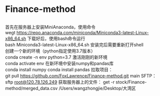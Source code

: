 # Finance-method
##
首先在服务器上安装MiniAnaconda，使用命令  
  wegt https://repo.anaconda.com/miniconda/Miniconda3-latest-Linux-x86_64.sh
下载好后，使用bash命令运行  
  bash Miniconda3-latest-Linux-x86_64.sh
安装完后需要重新打开shell  
创建一个新的环境（python指定使用3.7版本）  
  conda create -n env python=3.7
激活刚刚的新环境  
  conda activate env
在新环境中安装numpy和pandas库  
  conda install numpy
  conda install pandas
拉取项目：  
  git pull https://github.com/FoxLawrence/Finance-method.git main
SFTP：
  sftp root@120.78.126.249
获取服务器上的文件：
  get -r stock/Finance-method/merged_data.csv /Users/wangzhongjie/Desktop/大湾区

##
